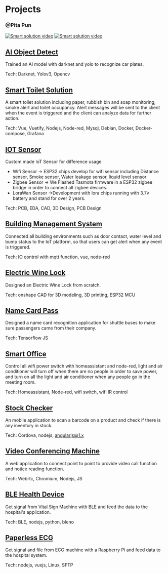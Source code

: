 # Projects
 
### @Pita Pun
[![Smart solution video](https://img.shields.io/twitter/url?label=LinkedIn&logo=LinkedIn&style=social&url=https%3A%2F%2Fwww.linkedin.com%2Fin%2Fpita-pun-27924966b%2F)](https://www.linkedin.com/in/pita-pun-27924966/)
[![Smart solution video](https://img.shields.io/twitter/url?label=WhatsApp&logo=WhatsApp&style=social&url=https%3A%2F%2Fapi.whatsapp.com%2Fsend%3Fphone%3D93866086%26text%3DPlease%2520Find%2520Me%2520if%2520You%2520Need)](https://wa.me/+85293866086?text=Hi%20Mr%20Pun)
 
## [AI Object Detect](AI%20Object%20Detect)

Trained an AI model with darknet and yolo to recognize car plates. 

Tech: Darknet, Yolov3, Opencv
 
## [Smart Toilet Solution](Smart%20Toilet%20Solution)
 
A smart toilet solution including paper, rubbish bin and soap monitoring, smoke alert and toilet occupancy.
Alert messages will be sent to the client when the event is triggered and the client can analyze data for further action.


Tech: Vue, Vuetify, Nodejs, Node-red, Mysql, Debian, Docker, Docker-compose, Grafana
 
## [IOT Sensor](IOT%20Sensor)

Custom made IoT Sensor for difference usage
- Wifi Sensor -> ESP32 chips develop for wifi sensor including Distance sensor, Smoke sensor, Water leakage sensor, liquid level sensor
- Zigbee Sensor -> We Flashed Tasmota firmware in a ESP32 zigbee bridge in order to connect all zigbee devices.
- LoraWan Sensor ->Development with lora chips running with 3.7v battery and stand for over 2 years.

Tech: PCB, EDA, CAD, 3D Design, PCB Design
 
## [Building Management System](Building%20Management%20System)

Connected all building environments such as door contact, water level and bump status to the IoT platform, so that users can get alert when any event is triggered.

Tech: IO control with mqtt function, vue, node-red
 
## [Electric Wine Lock](Electric%20Wine%20Lock)

Designed an Electric Wine Lock from scratch.

Tech: onshape CAD for 3D modeling, 3D printing, ESP32 MCU
 
## [Name Card Pass](Name%20Card%20Pass)
Designed a name card recognition application for shuttle buses to make sure passengers came from their company.

Tech: Tensorflow JS
 
## [Smart Office](Smart%20Office)

Control all wifi power switch with homeassistant and node-red, light and air conditioner will turn off when there are no people in order to save power, and turn on all the light and air conditioner when any people go in the meeting room.

Tech: Homeassistant, Node-red, wifi switch, wifi IR control
 
## [Stock Checker](Stock%20Checker)

An mobile application to scan a barcode on a product and check if there is any inventory in stock.

Tech: Cordova, nodejs, angularjs@1.x
 
## [Video Conferencing Machine](Video%20Conferencing%20Machine)

A web application to connect point to point to provide video call function and notice reading function.

Tech: Webrtc, Chromium, Nodejs, JS
 
## [BLE Health Device](BLE%20Health%20Device)

Get signal from Vital Sign Machine with BLE and feed the data to the hospital's application.

Tech: BLE, nodejs, python, bleno
 
## [Paperless ECG](Paperless%20ECG)

Get signal and file from ECG machine with a Raspberry Pi and feed data to the hospital system.

Tech: nodejs, vuejs, Linux, SFTP
